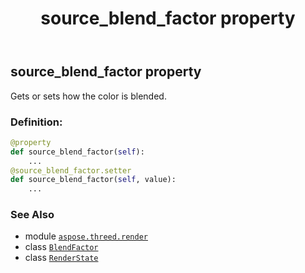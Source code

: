 ﻿---
title: source_blend_factor property
second_title: Aspose.3D for Python via .NET API References
description: 
type: docs
weight: 150
url: /python-net/aspose.threed.render/renderstate/source_blend_factor/
is_root: false
---

## source_blend_factor property


Gets or sets how the color is blended.
### Definition:
```python
@property
def source_blend_factor(self):
    ...
@source_blend_factor.setter
def source_blend_factor(self, value):
    ...
```

### See Also
* module [`aspose.threed.render`](../../)
* class [`BlendFactor`](/3d/python-net/aspose.threed.render/blendfactor)
* class [`RenderState`](/3d/python-net/aspose.threed.render/renderstate)
